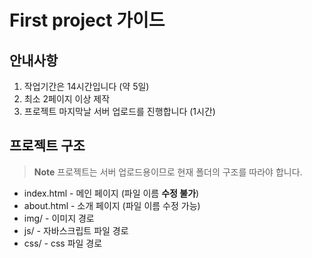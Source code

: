 # First project 가이드

## 안내사항
1. 작업기간은 14시간입니다 (약 5일)
2. 최소 2페이지 이상 제작
3. 프로젝트 마지막날 서버 업로드를 진행합니다 (1시간)

## 프로젝트 구조
> **Note** 프로젝트는 서버 업로드용이므로 현재 폴더의 구조를 따라야 합니다.

- index.html - 메인 페이지 (파일 이름 **수정 불가**)
- about.html - 소개 페이지 (파일 이름 수정 가능)
- img/ - 이미지 경로
- js/ - 자바스크립트 파일 경로
- css/ - css 파일 경로


